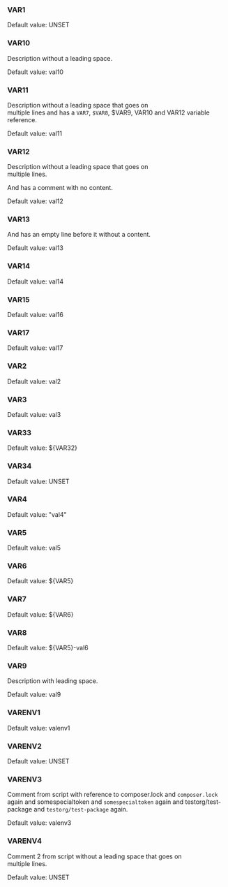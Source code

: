 ### VAR1

Default value: UNSET

### VAR10

Description without a leading space.

Default value: val10

### VAR11

Description without a leading space that goes on<br />multiple lines and has a `VAR7`, `$VAR8`, $VAR9, VAR10 and VAR12 variable reference.

Default value: val11

### VAR12

Description without a leading space that goes on<br />multiple lines.

And has a comment with no content.

Default value: val12

### VAR13

And has an empty line before it without a content.

Default value: val13

### VAR14

Default value: val14

### VAR15

Default value: val16

### VAR17

Default value: val17

### VAR2

Default value: val2

### VAR3

Default value: val3

### VAR33

Default value: ${VAR32}

### VAR34

Default value: UNSET

### VAR4

Default value: \"val4\"

### VAR5

Default value: val5

### VAR6

Default value: ${VAR5}

### VAR7

Default value: ${VAR6}

### VAR8

Default value: ${VAR5}-val6

### VAR9

Description with leading space.

Default value: val9

### VARENV1

Default value: valenv1

### VARENV2

Default value: UNSET

### VARENV3

Comment from script with reference to composer.lock and `composer.lock` again and somespecialtoken and `somespecialtoken` again and testorg/test-package and `testorg/test-package` again.

Default value: valenv3

### VARENV4

Comment 2 from script without a leading space that goes on<br />multiple lines.

Default value: UNSET

